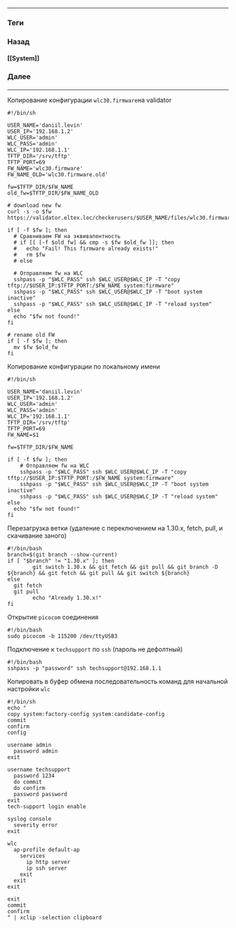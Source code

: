 
---
### Теги

### Назад
#### [[System]]
### Далее
####
---
Копирование конфигурации `wlc30.firmware`на validator
```shell folded title="scopy.sh"
#!/bin/sh

USER_NAME='daniil.levin'
USER_IP='192.168.1.2'
WLC_USER='admin'
WLC_PASS='admin'
WLC_IP='192.168.1.1'
TFTP_DIR='/srv/tftp'
TFTP_PORT=69
FW_NAME='wlc30.firmware'
FW_NAME_OLD='wlc30.firmware.old'

fw=$TFTP_DIR/$FW_NAME
old_fw=$TFTP_DIR/$FW_NAME_OLD

# download new fw
curl -s -o $fw https://validator.eltex.loc/checkerusers/$USER_NAME/files/wlc30.firmware

if [ -f $fw ]; then
  # Сравниваем FW на эквивалентность
  # if [[ [-f $old_fw] && cmp -s $fw $old_fw ]]; then
  #   echo "Fail! This firmware already exists!" 
  #   rm $fw
  # else
 
  # Отправляем fw на WLC
  sshpass -p "$WLC_PASS" ssh $WLC_USER@$WLC_IP -T "copy tftp://$USER_IP:$TFTP_PORT:/$FW_NAME system:firmware" 
  sshpass -p "$WLC_PASS" ssh $WLC_USER@$WLC_IP -T "boot system inactive"
  sshpass -p "$WLC_PASS" ssh $WLC_USER@$WLC_IP -T "reload system"
else
  echo "$fw not found!"
fi

# rename old FW
if [ -f $fw ]; then
  mv $fw $old_fw
fi
```

Копирование конфигурации по локальному имени
```shell folded title="scopy.sh.once"
#!/bin/sh

USER_NAME='daniil.levin'
USER_IP='192.168.1.2'
WLC_USER='admin'
WLC_PASS='admin'
WLC_IP='192.168.1.1'
TFTP_DIR='/srv/tftp'
TFTP_PORT=69
FW_NAME=$1

fw=$TFTP_DIR/$FW_NAME

if [ -f $fw ]; then
    # Отправляем fw на WLC
    sshpass -p "$WLC_PASS" ssh $WLC_USER@$WLC_IP -T "copy tftp://$USER_IP:$TFTP_PORT:/$FW_NAME system:firmware" 
    sshpass -p "$WLC_PASS" ssh $WLC_USER@$WLC_IP -T "boot system inactive"
    sshpass -p "$WLC_PASS" ssh $WLC_USER@$WLC_IP -T "reload system"
else
  echo "$fw not found!"
fi
```

Перезагрузка ветки (удаление с переключением на 1.30.x, fetch, pull, и скачивание заного)
```shell folded title="reload.sh"
#!/bin/bash
branch=$(git branch --show-current)
if [ "$branch" != "1.30.x" ]; then
        git switch 1.30.x && git fetch && git pull && git branch -D ${branch} && git fetch && git pull && git switch ${branch}
else
  git fetch
  git pull 
        echo "Already 1.30.x!"
fi
```

Открытие `picocom` соединения
```shell folded title="sopen.sh"
#!/bin/bash
sudo picocom -b 115200 /dev/ttyUSB3
```

Подключение к `techsupport` по `ssh` (пароль не дефолтный)
```shell folded title="stech.sh"
#!/bin/bash
sshpass -p "password" ssh techsupport@192.168.1.1
```

Копировать в буфер обмена  последовательность команд для начальной настройки `wlc`
```shell folded title="rcopy_std_config.sh"
#!/bin/sh
echo "
copy system:factory-config system:candidate-config
commit
confirm
config

username admin
  password admin 
exit

username techsupport
  password 1234
  do commit
  do confirm
  password password
exit
tech-support login enable

syslog console
  severity error
exit

wlc
  ap-profile default-ap
    services
      ip http server
      ip ssh server
    exit
  exit
exit

exit
commit
confirm
" | xclip -selection clipboard
```


